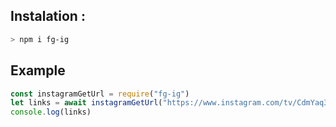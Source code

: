 
## Instalation :
```bash
> npm i fg-ig
```

## Example
```js
const instagramGetUrl = require("fg-ig")
let links = await instagramGetUrl("https://www.instagram.com/tv/CdmYaq3LAYo/")
console.log(links)
```
